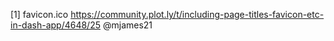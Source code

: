 [1] favicon.ico https://community.plot.ly/t/including-page-titles-favicon-etc-in-dash-app/4648/25 @mjames21
